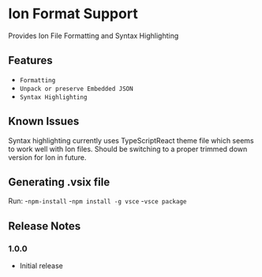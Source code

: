 # Ion Format Support

Provides Ion File Formatting and Syntax Highlighting

## Features

- `Formatting`
- `Unpack or preserve Embedded JSON`
- `Syntax Highlighting`

## Known Issues

Syntax highlighting currently uses TypeScriptReact theme file which seems to work well with Ion files. Should be switching to a proper trimmed down version for Ion in future.

## Generating .vsix file

Run:
 -`npm-install`
 -`npm install -g vsce`
 -`vsce package`
 

## Release Notes

### 1.0.0

- Initial release
